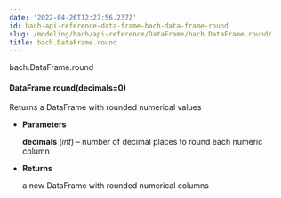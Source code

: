 ```yaml
---
date: '2022-04-26T12:27:56.237Z'
id: bach-api-reference-data-frame-bach-data-frame-round
slug: /modeling/bach/api-reference/DataFrame/bach.DataFrame.round/
title: bach.DataFrame.round
---
```


bach.DataFrame.round


#### DataFrame.round(decimals=0)
Returns a DataFrame with rounded numerical values


* **Parameters**

    **decimals** (*int*) – number of decimal places to round each numeric column



* **Returns**

    a new DataFrame with rounded numerical columns


<!-- !! processed by numpydoc !! -->
